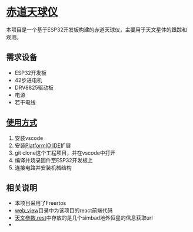 # [赤道天球仪](https://github.com/CatHouseStudio/EquatorialMDIY/blob/main/README.md#赤道天球仪-----)

本项目是一个基于ESP32开发板构建的赤道天球仪，主要用于天文星体的跟踪和观测。

## 需求设备

* ESP32开发板
* 42步进电机
* DRV8825驱动板
* 电源
* 若干电线 

## [使用方式](https://github.com/facebook/react/blob/main/README.md#使用方式)

1. 安装vscode
2. 安装[PlatformIO IDE](https://platformio.org)扩展
3. git clone这个工程项目，并在vscode中打开
4. 编译并烧录固件至ESP32开发板上
5. 连接电路并安装机械结构

## 相关说明

* 本项目采用了Freertos
* [web_view](https://github.com/CatHouseStudio/EquatorialMDIY/tree/main/web_view)目录中为该项目的react前端代码
* [天文参数.rest](https://github.com/CatHouseStudio/EquatorialMDIY/tree/main/天文参数.rest)中存放的是几个simbad地外恒星的信息获取url
* 